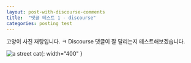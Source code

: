 ```yaml
---
layout: post-with-discourse-comments
title:  "댓글 테스트 1 - discourse"
categories: posting test
---
```

고양이 사진 재탕입니다. ㅋ
Discourse 댓글이 잘 달리는지 테스트해보겠습니다.

![a street cat](/blog/assets/2021-04/cat.jpg){: width="400" }
